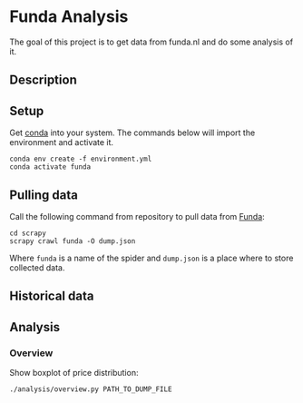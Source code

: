 # Funda Analysis

The goal of this project is to get data from funda.nl and do some analysis of it.

## Description

## Setup

Get [conda](https://conda.io) into your system.
The commands below will import the environment and activate it.

```shell
conda env create -f environment.yml
conda activate funda
```

## Pulling data

Call the following command from repository to pull data from [Funda](https://funda.nl):

```shell
cd scrapy
scrapy crawl funda -O dump.json
```

Where `funda` is a name of the spider and `dump.json` is a place where to store collected data.

## Historical data

## Analysis

### Overview

Show boxplot of price distribution:

```shell
./analysis/overview.py PATH_TO_DUMP_FILE
```
